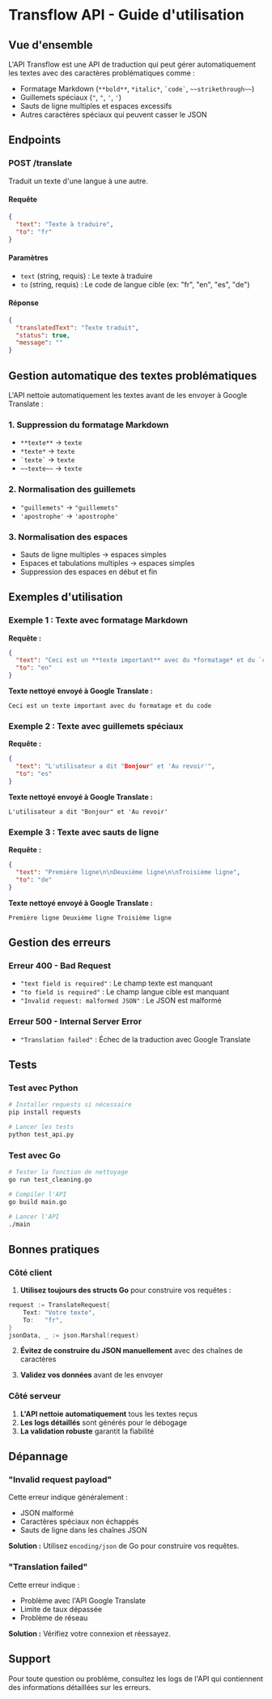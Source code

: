 # Transflow API - Guide d'utilisation

## Vue d'ensemble

L'API Transflow est une API de traduction qui peut gérer automatiquement les textes avec des caractères problématiques comme :
- Formatage Markdown (`**bold**`, `*italic*`, `` `code` ``, `~~strikethrough~~`)
- Guillemets spéciaux (`"`, `"`, `'`, `'`)
- Sauts de ligne multiples et espaces excessifs
- Autres caractères spéciaux qui peuvent casser le JSON

## Endpoints

### POST /translate

Traduit un texte d'une langue à une autre.

#### Requête

```json
{
  "text": "Texte à traduire",
  "to": "fr"
}
```

#### Paramètres

- `text` (string, requis) : Le texte à traduire
- `to` (string, requis) : Le code de langue cible (ex: "fr", "en", "es", "de")

#### Réponse

```json
{
  "translatedText": "Texte traduit",
  "status": true,
  "message": ""
}
```

## Gestion automatique des textes problématiques

L'API nettoie automatiquement les textes avant de les envoyer à Google Translate :

### 1. Suppression du formatage Markdown
- `**texte**` → `texte`
- `*texte*` → `texte`
- `` `texte` `` → `texte`
- `~~texte~~` → `texte`

### 2. Normalisation des guillemets
- `"guillemets"` → `"guillemets"`
- `'apostrophe'` → `'apostrophe'`

### 3. Normalisation des espaces
- Sauts de ligne multiples → espaces simples
- Espaces et tabulations multiples → espaces simples
- Suppression des espaces en début et fin

## Exemples d'utilisation

### Exemple 1 : Texte avec formatage Markdown

**Requête :**
```json
{
  "text": "Ceci est un **texte important** avec du *formatage* et du `code`",
  "to": "en"
}
```

**Texte nettoyé envoyé à Google Translate :**
```
Ceci est un texte important avec du formatage et du code
```

### Exemple 2 : Texte avec guillemets spéciaux

**Requête :**
```json
{
  "text": "L'utilisateur a dit "Bonjour" et 'Au revoir'",
  "to": "es"
}
```

**Texte nettoyé envoyé à Google Translate :**
```
L'utilisateur a dit "Bonjour" et 'Au revoir'
```

### Exemple 3 : Texte avec sauts de ligne

**Requête :**
```json
{
  "text": "Première ligne\n\nDeuxième ligne\n\nTroisième ligne",
  "to": "de"
}
```

**Texte nettoyé envoyé à Google Translate :**
```
Première ligne Deuxième ligne Troisième ligne
```

## Gestion des erreurs

### Erreur 400 - Bad Request
- `"text field is required"` : Le champ texte est manquant
- `"to field is required"` : Le champ langue cible est manquant
- `"Invalid request: malformed JSON"` : Le JSON est malformé

### Erreur 500 - Internal Server Error
- `"Translation failed"` : Échec de la traduction avec Google Translate

## Tests

### Test avec Python

```bash
# Installer requests si nécessaire
pip install requests

# Lancer les tests
python test_api.py
```

### Test avec Go

```bash
# Tester la fonction de nettoyage
go run test_cleaning.go

# Compiler l'API
go build main.go

# Lancer l'API
./main
```

## Bonnes pratiques

### Côté client

1. **Utilisez toujours des structs Go** pour construire vos requêtes :
```go
request := TranslateRequest{
    Text: "Votre texte",
    To:   "fr",
}
jsonData, _ := json.Marshal(request)
```

2. **Évitez de construire du JSON manuellement** avec des chaînes de caractères

3. **Validez vos données** avant de les envoyer

### Côté serveur

1. **L'API nettoie automatiquement** tous les textes reçus
2. **Les logs détaillés** sont générés pour le débogage
3. **La validation robuste** garantit la fiabilité

## Dépannage

### "Invalid request payload"

Cette erreur indique généralement :
- JSON malformé
- Caractères spéciaux non échappés
- Sauts de ligne dans les chaînes JSON

**Solution :** Utilisez `encoding/json` de Go pour construire vos requêtes.

### "Translation failed"

Cette erreur indique :
- Problème avec l'API Google Translate
- Limite de taux dépassée
- Problème de réseau

**Solution :** Vérifiez votre connexion et réessayez.

## Support

Pour toute question ou problème, consultez les logs de l'API qui contiennent des informations détaillées sur les erreurs.
